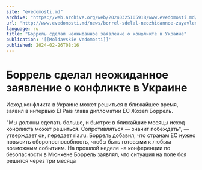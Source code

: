 ```yaml
---
site: "evedomosti.md"
archive: "https://web.archive.org/web/20240325105918/www.evedomosti.md/news/borrel-sdelal-neozhidannoe-zayavlenie-o-konflikte-v-ukraine"
url: "http://www.evedomosti.md/news/borrel-sdelal-neozhidannoe-zayavlenie-o-konflikte-v-ukraine"
language: ru
title: "Боррель сделал неожиданное заявление о конфликте в Украине"
publication: '[[Moldavskie Vedomosti]]'
published: 2024-02-26T08:16
---
```


# Боррель сделал неожиданное заявление о конфликте в Украине

Исход конфликта в Украине может решиться в ближайшее время, заявил в интервью El Pais глава дипломатии ЕС Жозеп Боррель.

"Мы должны сделать больше, и быстро: в ближайшие месяцы исход конфликта может решиться. Сопротивляться — значит побеждать", — утверждает он, передает ria.ru. Боррель добавил, что странам ЕС нужно повысить обороноспособность, чтобы быть готовыми к любым возможным событиям. На прошлой неделе на конференции по безопасности в Мюнхене Боррель заявлял, что ситуация на поле боя решится через три месяца